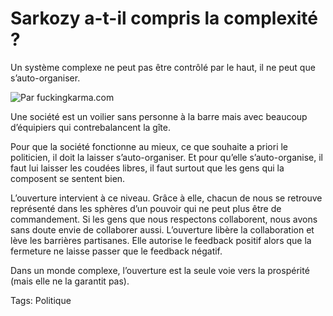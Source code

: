 # Sarkozy a-t-il compris la complexité ?

Un système complexe ne peut pas être contrôlé par le haut, il ne peut que s’auto-organiser.

![Par fuckingkarma.com](https://tcrouzet.com/images_tc/200707fucksarko.jpg)

Une société est un voilier sans personne à la barre mais avec beaucoup d’équipiers qui contrebalancent la gîte.

Pour que la société fonctionne au mieux, ce que souhaite a priori le politicien, il doit la laisser s’auto-organiser. Et pour qu’elle s’auto-organise, il faut lui laisser les coudées libres, il faut surtout que les gens qui la composent se sentent bien.

L’ouverture intervient à ce niveau. Grâce à elle, chacun de nous se retrouve représenté dans les sphères d’un pouvoir qui ne peut plus être de commandement. Si les gens que nous respectons collaborent, nous avons sans doute envie de collaborer aussi. L’ouverture libère la collaboration et lève les barrières partisanes. Elle autorise le feedback positif alors que la fermeture ne laisse passer que le feedback négatif.

Dans un monde complexe, l’ouverture est la seule voie vers la prospérité (mais elle ne la garantit pas).

Tags: Politique